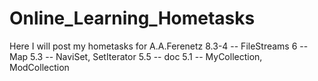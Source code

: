 # Online_Learning_Hometasks
Here I will post my hometasks for A.A.Ferenetz
8.3-4 -- FileStreams
6 -- Map
5.3 -- NaviSet, SetIterator
5.5 -- doc
5.1 -- MyCollection, ModCollection
